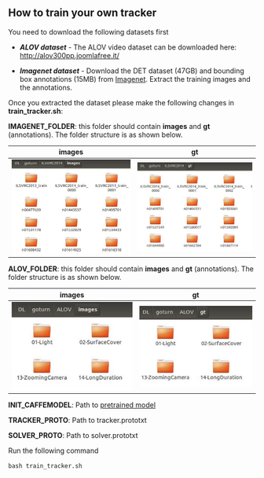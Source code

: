 ## How to train your own tracker

You need to download the following datasets first 

* *__ALOV dataset__* - The ALOV video dataset can be downloaded here: http://alov300pp.joomlafree.it/

* *__Imagenet dataset__* - Download the DET dataset (47GB) and bounding box annotations (15MB) from [Imagenet](http://www.image-net.org/download-images). Extract the training images and the annotations.

Once you extracted the dataset please make the following changes in __train_tracker.sh__:


**IMAGENET_FOLDER**: this folder should contain **images** and **gt** (annotations). The folder structure is as shown below.

|images           | gt  |
|------------------------|-------------------------|
|![](https://github.com/nrupatunga/PY-GOTURN/blob/goturn-0.1/doc/images/imagenet_images.jpg)  | ![](https://github.com/nrupatunga/PY-GOTURN/blob/goturn-0.1/doc/images/imagenet_gt.jpg) | 

**ALOV_FOLDER**: this folder should contain **images** and **gt** (annotations). The folder structure is as shown below.


|images           | gt  |
|------------------------|-------------------------|
|![](https://github.com/nrupatunga/PY-GOTURN/blob/goturn-0.1/doc/images/alov_images.jpg)  | ![](https://github.com/nrupatunga/PY-GOTURN/blob/goturn-0.1/doc/images/alov_gt.jpg) | 

**INIT_CAFFEMODEL**: Path to [pretrained model](http://cs.stanford.edu/people/davheld/public/GOTURN/weights_init/tracker_init.caffemodel)

**TRACKER_PROTO**: Path to tracker.prototxt

**SOLVER_PROTO**: Path to solver.prototxt


Run the following command
```
bash train_tracker.sh

```

